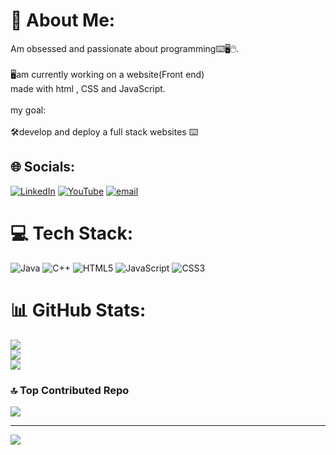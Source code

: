 # 💫 About Me:
Am obsessed and passionate about programming⌨️🖥️🖱️.<br><br>🖥️am currently working on a website(Front end)<br> made with html , CSS and JavaScript.<br><br>my goal:<br><br>🛠️develop and deploy a full stack websites ⌨️ 


## 🌐 Socials:
[![LinkedIn](https://img.shields.io/badge/LinkedIn-%230077B5.svg?logo=linkedin&logoColor=white)](https://linkedin.com/in/in/regoemetse-matlou-192996358) [![YouTube](https://img.shields.io/badge/YouTube-%23FF0000.svg?logo=YouTube&logoColor=white)](https://youtube.com/@https://youtube.com/@regoemetse_codes?si=xGbLRKH9Oe-aPwlf) [![email](https://img.shields.io/badge/Email-D14836?logo=gmail&logoColor=white)](mailto:regoemetsematlou@gmail.com) 

# 💻 Tech Stack:
![Java](https://img.shields.io/badge/java-%23ED8B00.svg?style=plastic&logo=openjdk&logoColor=white) ![C++](https://img.shields.io/badge/c++-%2300599C.svg?style=plastic&logo=c%2B%2B&logoColor=white) ![HTML5](https://img.shields.io/badge/html5-%23E34F26.svg?style=plastic&logo=html5&logoColor=white) ![JavaScript](https://img.shields.io/badge/javascript-%23323330.svg?style=plastic&logo=javascript&logoColor=%23F7DF1E) ![CSS3](https://img.shields.io/badge/css3-%231572B6.svg?style=plastic&logo=css3&logoColor=white)
# 📊 GitHub Stats:
![](https://github-readme-stats.vercel.app/api?username=2400415&theme=dark&hide_border=false&include_all_commits=false&count_private=false)<br/>
![](https://nirzak-streak-stats.vercel.app/?user=2400415&theme=dark&hide_border=false)<br/>
![](https://github-readme-stats.vercel.app/api/top-langs/?username=2400415&theme=dark&hide_border=false&include_all_commits=false&count_private=false&layout=compact)

### 🔝 Top Contributed Repo
![](https://github-contributor-stats.vercel.app/api?username=2400415&limit=5&theme=dark&combine_all_yearly_contributions=true)

---
[![](https://visitcount.itsvg.in/api?id=2400415&icon=0&color=0)](https://visitcount.itsvg.in)

<!-- Proudly created with GPRM ( https://gprm.itsvg.in ) -->

